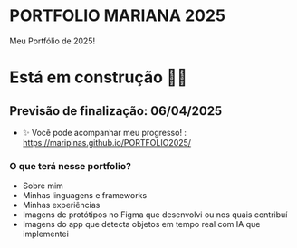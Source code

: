 # PORTFOLIO MARIANA 2025
Meu Portfólio de 2025! 

# Está em construção 🔨😄 
## Previsão de finalização: 06/04/2025

- ✨ Você pode acompanhar meu progresso! : https://maripinas.github.io/PORTFOLIO2025/

### O que terá nesse portfolio?
- Sobre mim
- Minhas linguagens e frameworks
- Minhas experiências
- Imagens de protótipos no Figma que desenvolvi ou nos quais contribuí
- Imagens do app que detecta objetos em tempo real com IA que implementei


  
